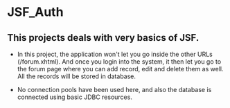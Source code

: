 # JSF_Auth

## This projects deals with very basics of JSF.

* In this project, the application won't let you go inside the other URLs (/forum.xhtml). And once you login into the system, it then let you go to the forum page where you can add record, edit and delete them as well. All the records will be stored in database. 

* No connection pools have been used here, and also the database is connected using basic JDBC resources. 

